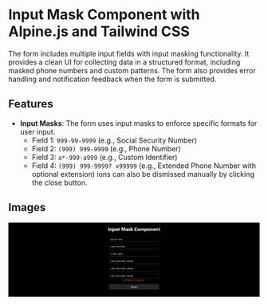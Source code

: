 # Input Mask Component with Alpine.js and Tailwind CSS

The form includes multiple input fields with input masking functionality. It provides a clean UI for collecting data in a structured format, including masked phone numbers and custom patterns. The form also provides error handling and notification feedback when the form is submitted.

## Features

- **Input Masks**: The form uses input masks to enforce specific formats for user input.
  - Field 1: `999-99-9999` (e.g., Social Security Number)
  - Field 2: `(999) 999-9999` (e.g., Phone Number)
  - Field 3: `a*-999-a999` (e.g., Custom Identifier)
  - Field 4: `(999) 999-9999? x99999` (e.g., Extended Phone Number with optional extension)
  ions can also be dismissed manually by clicking the close button.

## Images

![inputMask](media/default.png)
